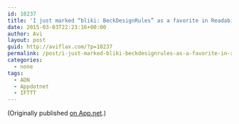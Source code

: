 ```yaml
---
id: 10237
title: 'I just marked “bliki: BeckDesignRules” as a favorite in Readability. http://www.readability.com/articles/jjoqqqw4'
date: 2015-03-03T22:23:16+00:00
author: Avi
layout: post
guid: http://aviflax.com/?p=10237
permalink: /post/i-just-marked-bliki-beckdesignrules-as-a-favorite-in-readability-httpwww-readability-comarticlesjjoqqqw4/
categories:
  - none
tags:
  - ADN
  - Appdotnet
  - IFTTT
---
```

(Originally published [on App.net](http://alpha.app.net/aviflax/post/54328425).)